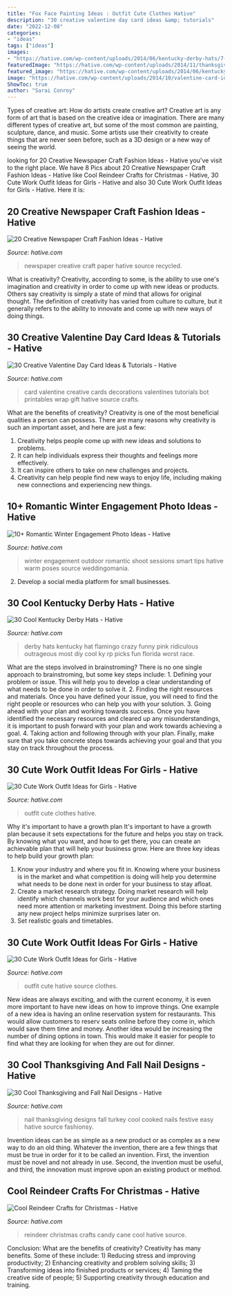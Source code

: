 ```yaml
---
title: "Fox Face Painting Ideas : Outfit Cute Clothes Hative"
description: "30 creative valentine day card ideas &amp; tutorials"
date: "2022-12-08"
categories:
- "ideas"
tags: ["ideas"]
images:
- "https://hative.com/wp-content/uploads/2014/06/kentucky-derby-hats/7-kentucky-derby-hats.jpg"
featuredImage: "https://hative.com/wp-content/uploads/2014/11/thanksgiving-nail-designs/9-thanksgiving-and-fall-nail-designs.jpg"
featured_image: "https://hative.com/wp-content/uploads/2014/06/kentucky-derby-hats/7-kentucky-derby-hats.jpg"
image: "https://hative.com/wp-content/uploads/2014/10/valentine-card-ideas/18-valentine-card-ideas.jpg"
ShowToc: true
author: "Sarai Conroy"
---
```



Types of creative art: How do artists create creative art?
Creative art is any form of art that is based on the creative idea or imagination. There are many different types of creative art, but some of the most common are painting, sculpture, dance, and music. Some artists use their creativity to create things that are never seen before, such as a 3D design or a new way of seeing the world.

	

		
looking for 20 Creative Newspaper Craft Fashion Ideas - Hative you've visit to the right place. We have 8 Pics about 20 Creative Newspaper Craft Fashion Ideas - Hative like Cool Reindeer Crafts for Christmas - Hative, 30 Cute Work Outfit Ideas for Girls - Hative and also 30 Cute Work Outfit Ideas for Girls - Hative. Here it is:
		
    
## 20 Creative Newspaper Craft Fashion Ideas - Hative

<img loading=lazy src="https://hative.com/wp-content/uploads/2014/10/newspaper-craft-fashion-ideas/14-creative-newspaper-craft-fashion-ideas.jpg" onerror="this.onerror=null;this.src='https://tse1.mm.bing.net/th?id=OIP.LGUML7UIRXT0iilHjTsgxQHaLH&amp;pid=15.1';" alt="20 Creative Newspaper Craft Fashion Ideas - Hative">

_Source: hative.com_

>newspaper creative craft paper hative source recycled. 

	

What is creativity?
Creativity, according to some, is the ability to use one's imagination and creativity in order to come up with new ideas or products. Others say creativity is simply a state of mind that allows for original thought. The definition of creativity has varied from culture to culture, but it generally refers to the ability to innovate and come up with new ways of doing things.

    
## 30 Creative Valentine Day Card Ideas &amp; Tutorials - Hative

<img loading=lazy src="https://hative.com/wp-content/uploads/2014/10/valentine-card-ideas/18-valentine-card-ideas.jpg" onerror="this.onerror=null;this.src='https://tse3.mm.bing.net/th?id=OIP.q4TQcFCQEtA37eTCNez9GwHaLH&amp;pid=15.1';" alt="30 Creative Valentine Day Card Ideas &amp; Tutorials - Hative">

_Source: hative.com_

>card valentine creative cards decorations valentines tutorials bot printables wrap gift hative source crafts. 

	

What are the benefits of creativity?
Creativity is one of the most beneficial qualities a person can possess. There are many reasons why creativity is such an important asset, and here are just a few: 
1. Creativity helps people come up with new ideas and solutions to problems. 
2. It can help individuals express their thoughts and feelings more effectively.
3. It can inspire others to take on new challenges and projects.
4. Creativity can help people find new ways to enjoy life, including making new connections and experiencing new things.

    
## 10+ Romantic Winter Engagement Photo Ideas - Hative

<img loading=lazy src="https://hative.com/wp-content/uploads/2014/11/winter-engagement-photo-ideas/8-winter-engagement-photo-ideas.jpg" onerror="this.onerror=null;this.src='https://tse1.mm.bing.net/th?id=OIP.6dEU46Saaqnl5MT6QloPFQHaLH&amp;pid=15.1';" alt="10+ Romantic Winter Engagement Photo Ideas - Hative">

_Source: hative.com_

>winter engagement outdoor romantic shoot sessions smart tips hative warm poses source weddingomania. 

	

2. Develop a social media platform for small businesses.

    
## 30 Cool Kentucky Derby Hats - Hative

<img loading=lazy src="https://hative.com/wp-content/uploads/2014/06/kentucky-derby-hats/7-kentucky-derby-hats.jpg" onerror="this.onerror=null;this.src='https://tse4.mm.bing.net/th?id=OIP.IANVJXUthWjuD_UNc3vWfgHaLN&amp;pid=15.1';" alt="30 Cool Kentucky Derby Hats - Hative">

_Source: hative.com_

>derby hats kentucky hat flamingo crazy funny pink ridiculous outrageous most diy cool ky rp picks fun florida worst race. 

	

What are the steps involved in brainstroming?
There is no one single approach to brainstroming, but some key steps include: 1. Defining your problem or issue. This will help you to develop a clear understanding of what needs to be done in order to solve it. 2. Finding the right resources and materials. Once you have defined your issue, you will need to find the right people or resources who can help you with your solution. 3. Going ahead with your plan and working towards success. Once you have identified the necessary resources and cleared up any misunderstandings, it is important to push forward with your plan and work towards achieving a goal. 4. Taking action and following through with your plan. Finally, make sure that you take concrete steps towards achieving your goal and that you stay on track throughout the process.

    
## 30 Cute Work Outfit Ideas For Girls - Hative

<img loading=lazy src="https://hative.com/wp-content/uploads/2015/02/work-outfit-ideas/30-cute-work-outfit-ideas-for-girls.jpg" onerror="this.onerror=null;this.src='https://tse4.mm.bing.net/th?id=OIP.UUgzNylxtTNRAqcO0tR2EAHaK_&amp;pid=15.1';" alt="30 Cute Work Outfit Ideas for Girls - Hative">

_Source: hative.com_

>outfit cute clothes hative. 

	

Why it's important to have a growth plan
It's important to have a growth plan because it sets expectations for the future and helps you stay on track. By knowing what you want, and how to get there, you can create an achievable plan that will help your business grow. Here are three key ideas to help build your growth plan: 
1. Know your industry and where you fit in. Knowing where your business is in the market and what competition is doing will help you determine what needs to be done next in order for your business to stay afloat. 
2. Create a market research strategy. Doing market research will help identify which channels work best for your audience and which ones need more attention or marketing investment. Doing this before starting any new project helps minimize surprises later on. 
3. Set realistic goals and timetables.

    
## 30 Cute Work Outfit Ideas For Girls - Hative

<img loading=lazy src="https://hative.com/wp-content/uploads/2015/02/work-outfit-ideas/12-cute-work-outfit-ideas-for-girls.jpg" onerror="this.onerror=null;this.src='https://tse3.mm.bing.net/th?id=OIP.i4hhF_9yc3z9SEtZLWgnlAHaLh&amp;pid=15.1';" alt="30 Cute Work Outfit Ideas for Girls - Hative">

_Source: hative.com_

>outfit cute hative source clothes. 

	

New ideas are always exciting, and with the current economy, it is even more important to have new ideas on how to improve things. One example of a new idea is having an online reservation system for restaurants. This would allow customers to reserv seats online before they come in, which would save them time and money. Another idea would be increasing the number of dining options in town. This would make it easier for people to find what they are looking for when they are out for dinner.

    
## 30 Cool Thanksgiving And Fall Nail Designs - Hative

<img loading=lazy src="https://hative.com/wp-content/uploads/2014/11/thanksgiving-nail-designs/9-thanksgiving-and-fall-nail-designs.jpg" onerror="this.onerror=null;this.src='https://tse1.mm.bing.net/th?id=OIP.AKcxtM1HdSYUgljNnhOItgHaFp&amp;pid=15.1';" alt="30 Cool Thanksgiving and Fall Nail Designs - Hative">

_Source: hative.com_

>nail thanksgiving designs fall turkey cool cooked nails festive easy hative source fashionsy. 

	

Invention ideas can be as simple as a new product or as complex as a new way to do an old thing. Whatever the invention, there are a few things that must be true in order for it to be called an invention. First, the invention must be novel and not already in use. Second, the invention must be useful, and third, the innovation must improve upon an existing product or method.

    
## Cool Reindeer Crafts For Christmas - Hative

<img loading=lazy src="https://hative.com/wp-content/uploads/2014/12/reindeer-crafts/14-reindeer-crafts.jpg" onerror="this.onerror=null;this.src='https://tse2.mm.bing.net/th?id=OIP.kzFuC5plW7QgkOP-hW0VvgHaLH&amp;pid=15.1';" alt="Cool Reindeer Crafts for Christmas - Hative">

_Source: hative.com_

>reindeer christmas crafts candy cane cool hative source. 

	

Conclusion: What are the benefits of creativity?
Creativity has many benefits. Some of these include: 1) Reducing stress and improving productivity; 2) Enhancing creativity and problem solving skills; 3) Transforming ideas into finished products or services; 4) Taming the creative side of people; 5) Supporting creativity through education and training.

